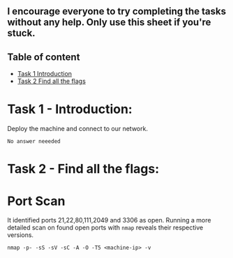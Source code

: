 ## I encourage everyone to try completing the tasks without any help. Only use this sheet if you're stuck.

## Table of content
- [Task 1  Introduction](#task-1---Introduction)
- [Task 2  Find all the flags](#task-2---Find-all-the-flags)

# Task 1 - Introduction:
Deploy the machine and connect to our network. 
```
No answer neeeded
```

# Task 2  - Find all the flags:

# Port Scan
It identified ports 21,22,80,111,2049 and 3306 as open. Running a more detailed scan on found open ports with `nmap` reveals their respective versions.
```
nmap -p- -sS -sV -sC -A -O -T5 <machine-ip> -v 
```
